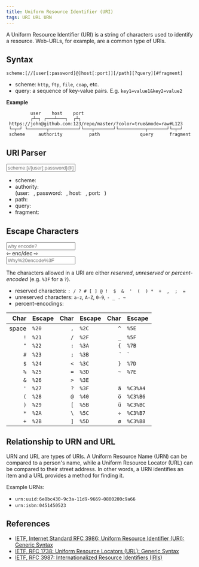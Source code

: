 ```yaml
---
title: Uniform Resource Identifier (URI)
tags: URI URL URN
---
```

A Uniform Resource Identifier (URI) is a string of characters used to identify a resource. Web-URLs, for example, are a common type of URIs.


## Syntax

```
scheme:[//[user[:password]@]host[:port]][/path][?query][#fragment]
```
* scheme: `http`, `ftp`, `file`, `coap`, etc.
* query: a sequence of key-value pairs. E.g. `key1=value1&key2=value2`



**Example**
```
         user    host    port
         ┌┴─┐ ┌───┴───┐  ┌┴┐ 
 https://john@github.com:123/repo/master/?color=true&mode=raw#L123
 └─┬─┘ └───────┬───────────┘└───┬───────┘└──────────┬───────┘└─┬─┘  
 scheme     authority          path               query      fragment
```



## URI Parser
<input id="uri-input" type="text" oninput="parseURI(this)" placeholder="scheme:[//[user[:password]@]host[:port]][/path][?query][#fragment]" value="">

<div id="uri-divout">
<ul>
<li>scheme: <code id="uri-scheme"></code></li>
<li>authority: <code id="uri-authority"></code></br>
 (user: <code id="uri-user"> </code>, password: <code id="uri-password"> </code>, host: <code id="uri-host"> </code>, port: <code id="uri-port"> </code>)
</li>
<li>path: <code id="uri-path"></code></li>
<li>query: <code id="uri-query"></code></li>
<li>fragment: <code id="uri-fragment"></code></li>
</ul>
</div>



## Escape Characters
<div class="row align-items-center">
<div class="col-5">
<input id="uri-decoded" type="text" oninput="encChar(this)" placeholder="why encode?">
</div>
<div class="col-2"><span> ⇦ enc/dec ⇨ </span></div>
<div class="col-5">
<input id="uri-encoded" type="text" oninput="decChar(this)" placeholder="Why%20encode%3F">
</div>
</div>

The characters allowed in a URI are either *reserved*, *unreserved* or *percent-encoded* (e.g. `%3F` for a `?`).

* reserved characters: `: / ? # [ ] @ !  $  &  '  (  ) *  +  ,  ;  =`
* unreserved characters: `a-z`, `A-Z`, `0-9`, `- _ . ~`
* percent-encodings:


| Char   | Escape  | Char   | Escape   | Char   | Escape   |
|-------:|:--------|-------:|:---------|-------:|:---------|
| space  | `%20`   | `,`    | `%2C`    | `^`    | `%5E`    |
| `!`    | `%21`   | `/`    | `%2F`    | `_`    | `%5F`    |
| `"`    | `%22`   | `:`    | `%3A`    | `{`    | `%7B`    |
| `#`    | `%23`   | `;`    | `%3B`    | `|`    | `%7C`    |
| `$`    | `%24`   | `<`    | `%3C`    | `}`    | `%7D`    |
| `%`    | `%25`   | `=`    | `%3D`    | `~`    | `%7E`    |
| `&`    | `%26`   | `>`    | `%3E`    |        |          |
| `'`    | `%27`   | `?`    | `%3F`    | `ä`    | `%C3%A4` |
| `(`    | `%28`   | `@`    | `%40`    | `ö`    | `%C3%B6` |
| `)`    | `%29`   | `[`    | `%5B`    | `ü`    | `%C3%BC` |
| `*`    | `%2A`   | `\`    | `%5C`    | `÷`    | `%C3%B7` |
| `+`    | `%2B`   | `]`    | `%5D`    | `ø`    | `%C3%B8` |





## Relationship to URN and URL
URN and URL are types of URIs.
A Uniform Resource Name (URN) can be compared to a person's name, while a Uniform Resource Locator (URL) can be compared to their street address. In other words, a URN identifies an item and a URL provides a method for finding it.

Example URNs:

* `urn:uuid:6e8bc430-9c3a-11d9-9669-0800200c9a66`
* `urn:isbn:0451450523`



## References

* [IETF, Internet Standard RFC 3986: Uniform Resource Identifier (URI): Generic Syntax](https://tools.ietf.org/html/rfc3986)
* [IETF, RFC 1738: Uniform Resource Locators (URL): Generic Syntax](https://tools.ietf.org/html/rfc1738)
* [IETF, RFC 3987: Internationalized Resource Identifiers (IRIs)](https://tools.ietf.org/html/rfc3987)




<script type="text/javascript">
function parseURI( text ){
	var parser = document.createElement('a');
	parser.href = text.value;
	var authority = ""
	if(parser.username != ""){ 
		authority = parser.username;
		if(parser.password != ""){ authority += ":" + parser.password}
		authority += "@";
	}
	authority += parser.host;
	document.getElementById('uri-scheme').textContent = parser.protocol;
	document.getElementById('uri-authority').textContent = authority;
	document.getElementById('uri-user').textContent = parser.username;
	document.getElementById('uri-password').textContent = parser.password;
	document.getElementById('uri-host').textContent = parser.hostname;
	document.getElementById('uri-port').textContent = parser.port;
	document.getElementById('uri-path').textContent = parser.pathname;
	document.getElementById('uri-query').textContent = parser.search;
	document.getElementById('uri-fragment').textContent = parser.hash;
}

function encChar( text ){
	document.getElementById('uri-encoded').value = encodeURIComponent(text.value);
}
function decChar( text ){
	document.getElementById('uri-decoded').value = decodeURIComponent(text.value);
}
</script>
